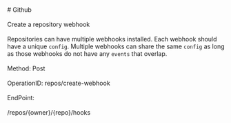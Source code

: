 <br>#     Github</br>
<br>Create a repository webhook</br>
<br>Repositories can have multiple webhooks installed. Each webhook should have a unique `config`. Multiple webhooks can
share the same `config` as long as those webhooks do not have any `events` that overlap.</br>
<br>Method: Post</br>
<br>OperationID: repos/create-webhook</br>
<br>EndPoint:</br>
<br>/repos/{owner}/{repo}/hooks</br>
